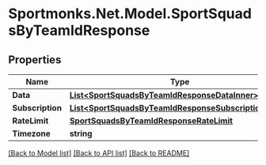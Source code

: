 # Sportmonks.Net.Model.SportSquadsByTeamIdResponse

## Properties

Name | Type | Description | Notes
------------ | ------------- | ------------- | -------------
**Data** | [**List&lt;SportSquadsByTeamIdResponseDataInner&gt;**](SportSquadsByTeamIdResponseDataInner.md) |  | [optional] 
**Subscription** | [**List&lt;SportSquadsByTeamIdResponseSubscriptionInner&gt;**](SportSquadsByTeamIdResponseSubscriptionInner.md) |  | [optional] 
**RateLimit** | [**SportSquadsByTeamIdResponseRateLimit**](SportSquadsByTeamIdResponseRateLimit.md) |  | [optional] 
**Timezone** | **string** |  | [optional] 

[[Back to Model list]](../README.md#documentation-for-models) [[Back to API list]](../README.md#documentation-for-api-endpoints) [[Back to README]](../README.md)

